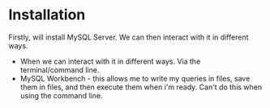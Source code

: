 # Installation

<!-- Lesson 9 - Installation: START HERE!-->

Firstly, will install MySQL Server. We can then interact with it in different ways.

* When we can interact with it in different ways. Via the terminal/command line.  
* MySQL Workbench - this allows me to write my queries in files, save them in files, and then execute them when i'm ready. Can't do this when using the command line. 

















